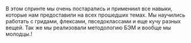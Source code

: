 В этом спринте мы очень постарались и примениил все навыки, которые нам предоставили на всех прошедших темах. Мы научились работать с гридами, флексами, пвседоклассами и еще кучу разных вещей. Так же мы реализовали методологию БЭМ и вообще мы молодцы.!